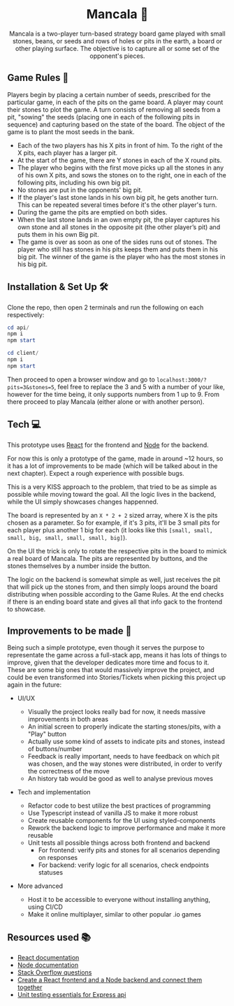 <div align="center">
    <h1 align="center">
        Mancala 🌱
    </h1>
</div>

<div align="center">
    <p>
        Mancala is a two-player turn-based strategy board game played with small stones, beans, or seeds and rows of holes or pits in the earth, a board or other playing surface. The objective is to capture all or some set of the opponent's pieces.
    </p>
</div>

## Game Rules 🎲

Players begin by placing a certain number of seeds, prescribed for the particular game, in each of the pits on the game board. A player may count their stones to plot the game. A turn consists of removing all seeds from a pit, "sowing" the seeds (placing one in each of the following pits in sequence) and capturing based on the state of the board. The object of the game is to plant the most seeds in the bank.

- Each of the two players has his X pits in front of him. To the right of the X pits, each player
  has a larger pit.
- At the start of the game, there are Y stones in each of the X round pits.
- The player who begins with the first move picks up all the stones in any of his own X pits,
  and sows the stones on to the right, one in each of the following pits, including his own big
  pit.
- No stones are put in the opponents' big pit.
- If the player's last stone lands in his own big
  pit, he gets another turn. This can be repeated several times before it's the other player's
  turn.
- During the game the pits are emptied on both sides.
- When the last stone lands in an
  own empty pit, the player captures his own stone and all stones in the opposite pit (the
  other player’s pit) and puts them in his own Big pit.
- The game is over as soon as one of the sides runs out of stones. The player who still has
  stones in his pits keeps them and puts them in his big pit. The winner of the game is the
  player who has the most stones in his big pit.

## Installation & Set Up 🛠

Clone the repo, then open 2 terminals and run the following on each respectively:

```ps1
cd api/
npm i
npm start
```

```ps1
cd client/
npm i
npm start
```

Then proceed to open a browser window and go to `localhost:3000/?pits=3&stones=5`,
feel free to replace the 3 and 5 with a number of your like,
however for the time being, it only supports numbers from 1 up to 9.
From there proceed to play Mancala (either alone or with another person).

## Tech 💻

This prototype uses [React](https://reactjs.org/) for the frontend and
[Node](https://nodejs.org/) for the backend.

For now this is only a prototype of the game, made in around ~12 hours, so
it has a lot of improvements to be made (which will be talked about in the
next chapter). Expect a rough experience with possible bugs.

This is a very KISS approach to the problem, that tried to be as simple as possible
while moving toward the goal. All the logic lives in the backend, while the UI simply
showcases changes happenned.

The board is represented by an `X * 2 + 2` sized array, where X is the pits chosen as a
parameter. So for example, if it's 3 pits, it'll be 3 small pits for each player plus
another 1 big for each (it looks like this `[small, small, small, big, small, small, small, big]`).

On the UI the trick is only to rotate the respective pits in the board to mimick a real
board of Mancala. The pits are represented by buttons, and the stones themselves by a
number inside the button.

The logic on the backend is somewhat simple as well, just receives the pit that will
pick up the stones from, and then simply loops around the board distributing when possible
according to the Game Rules. At the end checks if there is an ending board state and gives
all that info gack to the frontend to showcase.

## Improvements to be made 🚀

Being such a simple prototype, even though it serves the purpose to representate the game
across a full-stack app, means it has lots of things to improve, given that the developer
dedicates more time and focus to it. These are some big ones that would massively improve
the project, and could be even transformed into Stories/Tickets when picking this project
up again in the future:

- UI/UX

  - Visually the project looks really bad for now, it needs massive improvements in both
    areas
  - An initial screen to properly indicate the starting stones/pits, with a "Play" button
  - Actually use some kind of assets to indicate pits and stones, instead of buttons/number
  - Feedback is really important, needs to have feedback on which pit was chosen, and the
    way stones were distributed, in order to verify the correctness of the move
  - An history tab would be good as well to analyse previous moves

- Tech and implementation

  - Refactor code to best utilize the best practices of programming
  - Use Typescript instead of vanilla JS to make it more robust
  - Create reusable components for the UI using styled-components
  - Rework the backend logic to improve performance and make it more reusable
  - Unit tests all possible things across both frontend and backend
    - For frontend: verify pits and stones for all scenarios depending on responses
    - For backend: verify logic for all scenarios, check endpoints statuses

- More advanced
  - Host it to be accessible to everyone without installing anything, using CI/CD
  - Make it online multiplayer, similar to other popular .io games

## Resources used 📚

- [React documentation](https://reactjs.org/docs/getting-started.html)
- [Node documentation](https://nodejs.org/en/docs/)
- [Stack Overflow questions](https://stackoverflow.com/questions)
- [Create a React frontend and a Node backend and connect them together](https://www.freecodecamp.org/news/create-a-react-frontend-a-node-express-backend-and-connect-them-together-c5798926047c/)
- [Unit testing essentials for Express api](https://betterprogramming.pub/unit-testing-essentials-for-express-api-a-step-by-step-guide-ab4950d3763b)
